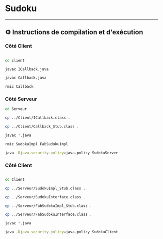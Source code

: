 # Sudoku


---

## ⚙️ Instructions de compilation et d'exécution
### Côté Client
```bash

cd client

javac ICallback.java

javac Callback.java

rmic Callback

```
### Côté Serveur
```bash
cd Serveur

cp ../Client/ICallback.class .

cp ../Client/Callback_Stub.class .

javac *.java

rmic SudokuImpl FabSudokuImpl

java -Djava.security.policy=java.policy SudokuServer
```

### Côté Client
```bash

cd Client

cp ../Serveur/SudokuImpl_Stub.class .

cp ../Serveur/SudokuInterface.class . 

cp ../Serveur/FabSudokuImpl_Stub.class .

cp ../Serveur/FabSudokuInterface.class .

javac *.java 

java -Djava.security.policy=java.policy SudokuClient